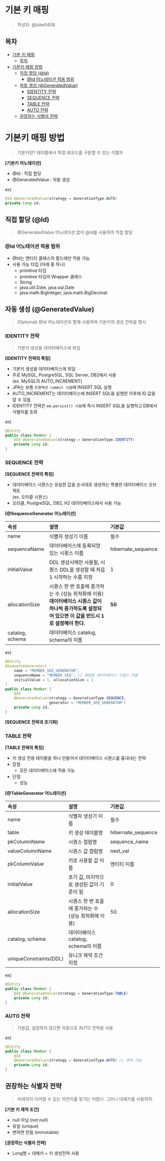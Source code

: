 # 기본 키 매핑
> 작성자: @luke0408

## 목차
- [기본 키 매핑](#기본-키-매핑)
  - [목차](#목차)
- [기본키 매핑 방법](#기본키-매핑-방법)
  - [직접 할당 (@Id)](#직접-할당-id)
    - [@Id 어노테이션 적용 범위](#id-어노테이션-적용-범위)
  - [자동 생성 (@GeneratedValue)](#자동-생성-generatedvalue)
    - [IDENTITY 전략](#identity-전략)
    - [SEQUENCE 전략](#sequence-전략)
    - [TABLE 전략](#table-전략)
    - [AUTO 전략](#auto-전략)
  - [권장하는 식별자 전략](#권장하는-식별자-전략)


# 기본키 매핑 방법
> 기본키란? 테이블에서 특정 레코드를 구분할 수 있는 식별자

**[기본키 어노테이션]**
- @Id : 직접 할당
- @GeneratedValue : 자동 생성

ex)
```java
@Id @GeneratedValue(strategy = GenerationType.AUTO)
private Long id;
```

## 직접 할당 (@Id)
> @GeneratedValue 어노테이션 없이 @Id를 사용하여 직접 할당

### @Id 어노테이션 적용 범위

- @Id는 엔티티 클래스의 필드에만 적용 가능
- 사용 가능 타입 (아래 중 하나)
  - primitive 타입
  - primitive 타입의 Wrapper 클래스
  - String
  - java.util.Date, java.sql.Date
  - java.math.BigInteger, java.math.BigDecimal

## 자동 생성 (@GeneratedValue)
> (Optional) @Id 어노테이션과 함께 사용하며 기본키의 생성 전략을 명시

### IDENTITY 전략
> 기본키 생성을 데이터베이스에 위임

**[IDENTITY 전략의 특징]**
- 기본키 생성을 데이터베이스에 위임
- 주로 MySQL, PostgreSQL, SQL Server, DB2에서 사용 <br>
  (ex. MySQL의 AUTO_INCREMENT)
- JPA는 보통 `트랜잭션 commit 시점`에 INSERT SQL 실행
- AUTO_INCREMENT는 데이터베이스에 INSERT SQL을 실행한 이후에 ID 값을 알 수 있음
- IDENTITY 전략은 `em.persist() 시점`에 즉시 INSERT SQL을 실행하고 DB에서 식별자를 조회

ex)
```java
@Entity
public class Member {
    @Id @GeneratedValue(strategy = GenerationType.IDENTITY)
    private Long id;
}
```

### SEQUENCE 전략

**[SEQUENCE 전략의 특징]**
- 데이터베이스 시퀀스는 유일한 값을 순서대로 생성하는 특별한 데이터베이스 오브젝트<br>
  (ex. 오라클 시퀀스)
- 오라클, PostgreSQL, DB2, H2 데이터베이스에서 사용 가능

**[@SequenceGenerator 어노테이션]**

<center>

|속성|설명|기본값|
|:--|:--|:--|
|name|식별자 생성기 이름|필수|
|sequenceName|데이터베이스에 등록되엉 있는 시퀀스 이름|hibernate_sequence|
|initialValue|DDL 생성시에만 사용될, 시퀀스 DDL을 생성할 때 처음 1 시작하는 수를 지정|1|
|allocationSize|시퀀스 한 번 호출에 증가하는 수 (성능 최적화에 이용)<br> **데이터베이스 시퀀스 값이 하나씩 증가하도록 설정되어 있으면 이 값을 반드시 1로 설정해야 한다.** | **50** |
|catalog, schema|데이터베이스 catalog, schema의 이름||

</center>

ex)
```java
@Entity
@SequenceGenerator(
    name = "MEMBER_SEQ_GENERATOR",
    sequenceName = "MEMBER_SEQ", // 매핑할 데이터베이스 시퀀스 이름
    initialValue = 1, allocationSize = 1
)
public class Member {
    @Id 
    @GeneratedValue(strategy = GenerationType.SEQUENCE,
                    generator = "MEMBER_SEQ_GENERATOR")
    private Long id;
}
```

**[SEQUENCE 전략과 초기화]**

### TABLE 전략

**[TABLE 전략의 특징]**
- 키 생성 전용 테이블을 하나 만들어서 데이터베이스 시퀀스를 흉내내는 전략
- 장점
  - 모든 데이터베이스에 적용 가능
- 단점
  - 성능

**[@TableGenerator 어노테이션]**

<center>

|속성|설명|기본값|
|:--|:--|:--|
|name|식별자 생성기 이름|필수|
|table|키 생성 테이블명|hibernate_sequence|
|pkColumnName|시퀀스 컬럼명|sequence_name|
|valueColumnName|시퀀스 값 컬럼명|next_val|
|pkColumnValue|키로 사용할 값 이름|엔티티 이름|
|initialValue|초기 값, 마지막으로 생성된 값이 기준이 됨|0|
|allocationSize|시퀀스 한 번 호출에 증가하는 수 (성능 최적화에 이용)|50|
|catalog, schema|데이터베이스 catalog, schema의 이름||
|uniqueConstraints(DDL)|유니크 제약 조건 지정||

</center>

ex)
```java
@Entity
public class Member {
    @Id @GeneratedValue(strategy = GenerationType.TABLE)
    private Long id;
}
```

### AUTO 전략
> 기본값, 설정하지 않으면 자동으로 AUTO 전략을 사용

ex)
```java
@Entity
public class Member {
    @Id 
    @GeneratedValue(strategy = GenerationType.AUTO) // 생략 가능
    private Long id;
}
```

## 권장하는 식별자 전략
> 미래까지 이어질 수 있는 자연키를 찾기는 어렵다. 그러니 대체키를 사용하자.

**[기본 키 제약 조건]**
- null 아님 (not null)
- 유일 (unique)
- 변하면 안됨 (immutable)

**[권장하는 식별자 전략]**
- Long형 + 대체키 + 키 생성전략 사용
